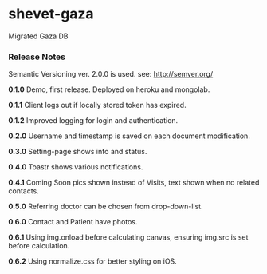 # shevet-gaza
Migrated Gaza DB

### Release Notes
Semantic Versioning ver. 2.0.0 is used. see: http://semver.org/

**0.1.0**
Demo, first release. Deployed on heroku and mongolab.

**0.1.1**
Client logs out if locally stored token has expired.

**0.1.2**
Improved logging for login and authentication.

**0.2.0**
Username and timestamp is saved on each document modification.

**0.3.0**
Setting-page shows info and status.

**0.4.0**
Toastr shows various notifications.

**0.4.1**
Coming Soon pics shown instead of Visits, text shown when no related contacts.

**0.5.0**
Referring doctor can be chosen from drop-down-list.

**0.6.0**
Contact and Patient have photos.

**0.6.1**
Using img.onload before calculating canvas, ensuring img.src is set before calculation.

**0.6.2**
Using normalize.css for better styling on iOS.